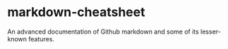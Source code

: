 # markdown-cheatsheet
An advanced documentation of Github markdown and some of its lesser-known features.
